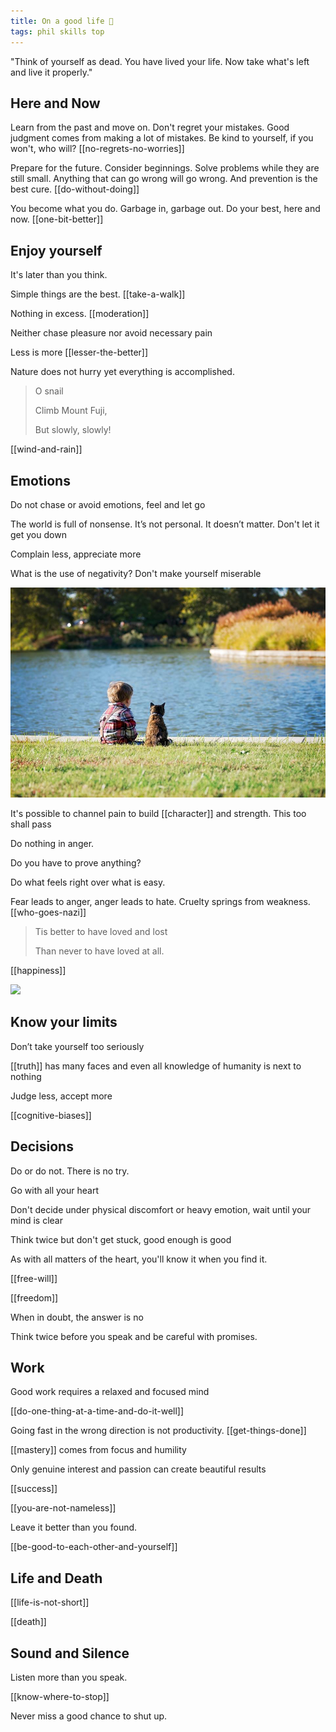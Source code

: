 ```yaml
---
title: On a good life 🌱
tags: phil skills top
---
```



"Think of yourself as dead. You have lived your life. Now take what's left and live it properly."

## Here and Now  

Learn from the past and move on. Don't regret your mistakes. Good judgment comes from making a lot of mistakes. Be kind to yourself, if you won't, who will? [[no-regrets-no-worries]]

Prepare for the future. Consider beginnings. Solve problems while they are still small. Anything that can go wrong will go wrong. And prevention is the best cure. [[do-without-doing]]

You become what you do. Garbage in, garbage out. Do your best, here and now. [[one-bit-better]]

## Enjoy yourself

It's later than you think. 

Simple things are the best. [[take-a-walk]]

Nothing in excess. [[moderation]]

Neither chase pleasure nor avoid necessary pain

Less is more [[lesser-the-better]] 

Nature does not hurry yet everything is accomplished. 

> O snail
>
> Climb Mount Fuji,
>
> But slowly, slowly!

[[wind-and-rain]]

## Emotions 

Do not chase or avoid emotions, feel and let go

The world is full of nonsense. It’s not personal. It doesn’t matter. Don't let it get you down

Complain less, appreciate more

What is the use of negativity? Don't make yourself miserable 

![](/static/img/boy-and-cat.jpeg)

It's possible to channel pain to build [[character]] and strength. This too shall pass

Do nothing in anger. 

Do you have to prove anything?

Do what feels right over what is easy.

Fear leads to anger, anger leads to hate. Cruelty springs from weakness. [[who-goes-nazi]]

> Tis better to have loved and lost
>
> Than never to have loved at all.

[[happiness]]

![](/static/img/notice-when-you-are-happy.png)

## Know your limits

Don’t take yourself too seriously

[[truth]] has many faces and even  all knowledge of humanity is next to nothing

Judge less, accept more

[[cognitive-biases]]

## Decisions 

Do or do not. There is no try. 

Go with all your heart

Don't decide under physical discomfort or heavy emotion, wait until your mind is clear

Think twice but don't get stuck, good enough is good

As with all matters of the heart, you'll know it when you find it.

[[free-will]]

[[freedom]]

When in doubt, the answer is no 

Think twice before you speak and be careful with promises. 

## Work 

Good work requires a relaxed and focused mind

[[do-one-thing-at-a-time-and-do-it-well]]

Going fast in the wrong direction is not productivity. [[get-things-done]]

[[mastery]] comes from focus and humility

Only genuine interest and passion can create beautiful results

[[success]]

[[you-are-not-nameless]]

Leave it better than you found.

[[be-good-to-each-other-and-yourself]]

## Life and Death 

[[life-is-not-short]] 

[[death]]

## Sound and Silence 

Listen more than you speak. 

[[know-where-to-stop]]

Never miss a good chance to shut up.